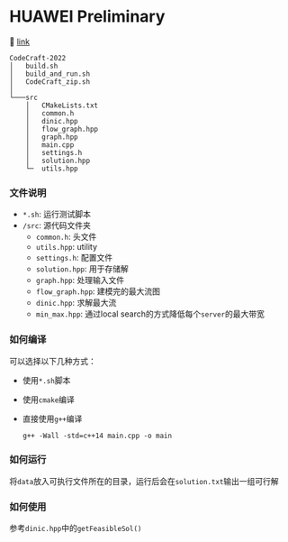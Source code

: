 # HUAWEI Preliminary

:link: [link](https://competition.huaweicloud.com/codecraft2022?utm_source=weibo&utm_medium=sm-huaweiyun&utm_campaign=developer&utm_content=20220301-1)



```
CodeCraft-2022
│   build.sh
│   build_and_run.sh
│   CodeCraft_zip.sh
│
└───src
    │   CMakeLists.txt
    │   common.h
    │   dinic.hpp
    │   flow_graph.hpp
    │   graph.hpp
    │   main.cpp
    │   settings.h
    │   solution.hpp
    └─  utils.hpp
```



### 文件说明

- `*.sh`: 运行测试脚本
- `/src`: 源代码文件夹
  - `common.h`: 头文件
  - `utils.hpp`: utility 
  - `settings.h`: 配置文件
  - `solution.hpp`: 用于存储解
  - `graph.hpp`: 处理输入文件
  - `flow_graph.hpp`: 建模完的最大流图
  - `dinic.hpp`: 求解最大流
  - `min_max.hpp`: 通过local search的方式降低每个`server`的最大带宽



### 如何编译

可以选择以下几种方式：

- 使用`*.sh`脚本

- 使用`cmake`编译

- 直接使用`g++`编译

  `g++ -Wall -std=c++14 main.cpp -o main`



### 如何运行

将`data`放入可执行文件所在的目录，运行后会在`solution.txt`输出一组可行解



### 如何使用

参考`dinic.hpp`中的`getFeasibleSol()`
